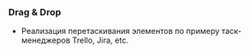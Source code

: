 ### Drag & Drop

- Реализация перетаскивания элементов по примеру таск-менеджеров Trello, Jira, etc.